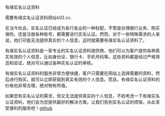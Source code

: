 有缘实名认证资料

需要有缘实名认证资料网址k02.cc.

在当今社会，实名认证已经成为各行各业的一种标配，不管是办理银行业务、购买保险、还是注册各种账号，都需要进行实名认证。然而，对于一些特殊需求的人来说，他们可能无法提供真实的个人信息，这时就需要有缘实名认证资料了。

有缘实名认证资料是一家专业的实名认证资料提供商，他们可以为客户提供各种真实有效的个人信息，比如身份证、银行卡、手机号码等。这些资料都是经过严格筛选和验证，绝对可以通过各种实名认证的审核。

有缘实名认证资料的服务非常方便快捷，客户只需要在网站上选择需要的资料，然后进行购买，就可以立即获取到真实有效的个人信息。而且，有缘实名认证资料的价格也非常合理，绝对物有所值。

如果您有实名认证的需求，但又无法提供真实的个人信息，不妨考虑一下有缘实名认证资料，他们会为您提供最好的解决方案。让我们告别实名认证的烦恼，从此享受便利的服务吧！[github](https://github.com)